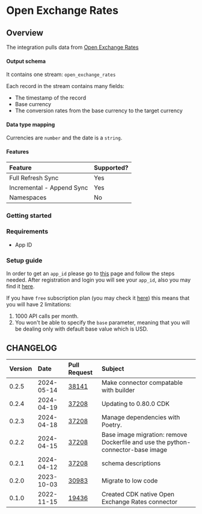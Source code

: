 # Open Exchange Rates

## Overview

The integration pulls data from [Open Exchange Rates](https://openexchangerates.org/)

#### Output schema

It contains one stream: `open_exchange_rates`

Each record in the stream contains many fields:

- The timestamp of the record
- Base currency
- The conversion rates from the base currency to the target currency

#### Data type mapping

Currencies are `number` and the date is a `string`.

#### Features

| Feature                   | Supported? |
| :------------------------ | :--------- |
| Full Refresh Sync         | Yes        |
| Incremental - Append Sync | Yes        |
| Namespaces                | No         |

### Getting started

### Requirements

- App ID

### Setup guide

In order to get an `app_id` please go to [this](https://docs.openexchangerates.org/reference/authentication) page and follow the steps needed. After registration and login you will see your `app_id`, also you may find it [here](https://openexchangerates.org/account).

If you have `free` subscription plan \(you may check it [here](https://openexchangerates.org/account/usage)\) this means that you will have 2 limitations:

1. 1000 API calls per month.
2. You won't be able to specify the `base` parameter, meaning that you will be dealing only with default base value which is USD.

## CHANGELOG

| Version | Date       | Pull Request                                               | Subject                                                                         |
| :------ | :--------- | :--------------------------------------------------------- | :------------------------------------------------------------------------------ |
| 0.2.5   | 2024-05-14 | [38141](https://github.com/airbytehq/airbyte/pull/38141)   | Make connector compatable with builder                                          |
| 0.2.4   | 2024-04-19 | [37208](https://github.com/airbytehq/airbyte/pull/37208)   | Updating to 0.80.0 CDK                                                          |
| 0.2.3   | 2024-04-18 | [37208](https://github.com/airbytehq/airbyte/pull/37208)   | Manage dependencies with Poetry.                                                |
| 0.2.2   | 2024-04-15 | [37208](https://github.com/airbytehq/airbyte/pull/37208)   | Base image migration: remove Dockerfile and use the python-connector-base image |
| 0.2.1   | 2024-04-12 | [37208](https://github.com/airbytehq/airbyte/pull/37208)   | schema descriptions                                                             |
| 0.2.0   | 2023-10-03 | [30983](https://github.com/airbytehq/airbyte/pull/30983)   | Migrate to low code                                                             |
| 0.1.0   | 2022-11-15 | [19436](https://github.com/airbytehq/airbyte/issues/19436) | Created CDK native Open Exchange Rates connector                                |
